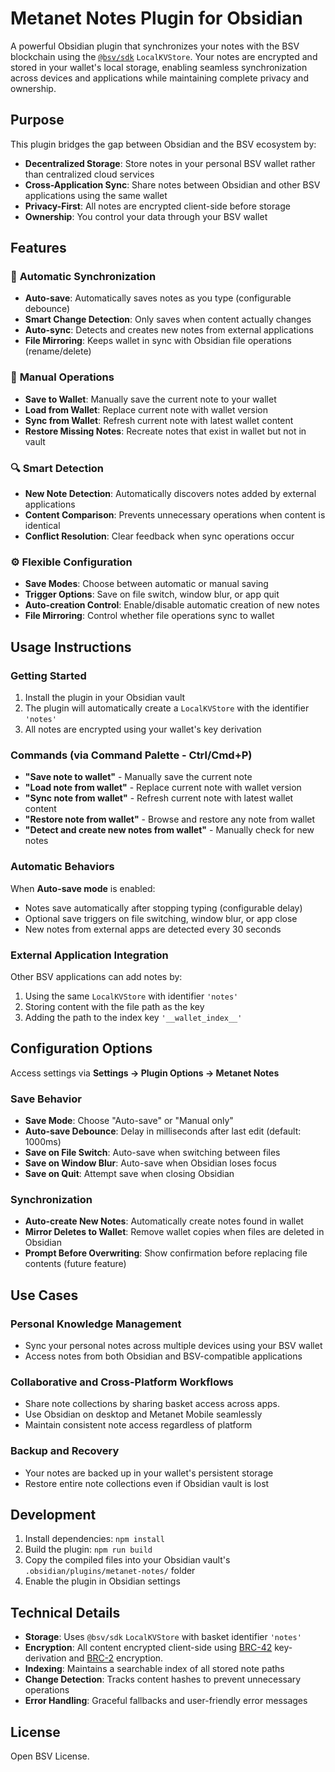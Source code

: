 # Metanet Notes Plugin for Obsidian

A powerful Obsidian plugin that synchronizes your notes with the BSV blockchain using the [`@bsv/sdk`](https://www.npmjs.com/package/@bsv/sdk) `LocalKVStore`. Your notes are encrypted and stored in your wallet's local storage, enabling seamless synchronization across devices and applications while maintaining complete privacy and ownership.

## Purpose

This plugin bridges the gap between Obsidian and the BSV ecosystem by:
- **Decentralized Storage**: Store notes in your personal BSV wallet rather than centralized cloud services
- **Cross-Application Sync**: Share notes between Obsidian and other BSV applications using the same wallet
- **Privacy-First**: All notes are encrypted client-side before storage
- **Ownership**: You control your data through your BSV wallet

## Features

### 🔄 **Automatic Synchronization**
- **Auto-save**: Automatically saves notes as you type (configurable debounce)
- **Smart Change Detection**: Only saves when content actually changes
- **Auto-sync**: Detects and creates new notes from external applications
- **File Mirroring**: Keeps wallet in sync with Obsidian file operations (rename/delete)

### 💾 **Manual Operations**
- **Save to Wallet**: Manually save the current note to your wallet
- **Load from Wallet**: Replace current note with wallet version
- **Sync from Wallet**: Refresh current note with latest wallet content
- **Restore Missing Notes**: Recreate notes that exist in wallet but not in vault

### 🔍 **Smart Detection**
- **New Note Detection**: Automatically discovers notes added by external applications
- **Content Comparison**: Prevents unnecessary operations when content is identical
- **Conflict Resolution**: Clear feedback when sync operations occur

### ⚙️ **Flexible Configuration**
- **Save Modes**: Choose between automatic or manual saving
- **Trigger Options**: Save on file switch, window blur, or app quit
- **Auto-creation Control**: Enable/disable automatic creation of new notes
- **File Mirroring**: Control whether file operations sync to wallet

## Usage Instructions

### Getting Started

1. Install the plugin in your Obsidian vault
2. The plugin will automatically create a `LocalKVStore` with the identifier `'notes'`
3. All notes are encrypted using your wallet's key derivation

### Commands (via Command Palette - Ctrl/Cmd+P)

- **"Save note to wallet"** - Manually save the current note
- **"Load note from wallet"** - Replace current note with wallet version
- **"Sync note from wallet"** - Refresh current note with latest wallet content
- **"Restore note from wallet"** - Browse and restore any note from wallet
- **"Detect and create new notes from wallet"** - Manually check for new notes

### Automatic Behaviors

When **Auto-save mode** is enabled:
- Notes save automatically after stopping typing (configurable delay)
- Optional save triggers on file switching, window blur, or app close
- New notes from external apps are detected every 30 seconds

### External Application Integration

Other BSV applications can add notes by:
1. Using the same `LocalKVStore` with identifier `'notes'`
2. Storing content with the file path as the key
3. Adding the path to the index key `'__wallet_index__'`

## Configuration Options

Access settings via **Settings → Plugin Options → Metanet Notes**

### Save Behavior
- **Save Mode**: Choose "Auto-save" or "Manual only"
- **Auto-save Debounce**: Delay in milliseconds after last edit (default: 1000ms)
- **Save on File Switch**: Auto-save when switching between files
- **Save on Window Blur**: Auto-save when Obsidian loses focus
- **Save on Quit**: Attempt save when closing Obsidian

### Synchronization
- **Auto-create New Notes**: Automatically create notes found in wallet
- **Mirror Deletes to Wallet**: Remove wallet copies when files are deleted in Obsidian
- **Prompt Before Overwriting**: Show confirmation before replacing file contents (future feature)

## Use Cases

### Personal Knowledge Management
- Sync your personal notes across multiple devices using your BSV wallet
- Access notes from both Obsidian and BSV-compatible applications

### Collaborative and Cross-Platform Workflows
- Share note collections by sharing basket access across apps.
- Use Obsidian on desktop and Metanet Mobile seamlessly
- Maintain consistent note access regardless of platform

### Backup and Recovery
- Your notes are backed up in your wallet's persistent storage
- Restore entire note collections even if Obsidian vault is lost

## Development

1. Install dependencies: `npm install`
2. Build the plugin: `npm run build`
3. Copy the compiled files into your Obsidian vault's `.obsidian/plugins/metanet-notes/` folder
4. Enable the plugin in Obsidian settings

## Technical Details

- **Storage**: Uses `@bsv/sdk` `LocalKVStore` with basket identifier `'notes'`
- **Encryption**: All content encrypted client-side using [BRC-42](https://github.com/bitcoin-sv/BRCs/blob/master/key-derivation/0042.md) key-derivation and [BRC-2](https://github.com/bitcoin-sv/BRCs/blob/master/wallet/0002.md) encryption.
- **Indexing**: Maintains a searchable index of all stored note paths
- **Change Detection**: Tracks content hashes to prevent unnecessary operations
- **Error Handling**: Graceful fallbacks and user-friendly error messages

## License

Open BSV License.
